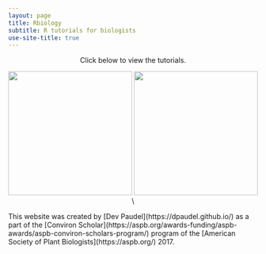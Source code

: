```yaml
---
layout: page
title: Rbiology
subtitle: R tutorials for biologists
use-site-title: true
---
```

<head>
  <!-- Global site tag (gtag.js) - Google Analytics -->
<script async src="https://www.googletagmanager.com/gtag/js?id=UA-38424446-2"></script>
<script>
  window.dataLayer = window.dataLayer || [];
  function gtag(){dataLayer.push(arguments);}
  gtag('js', new Date());

  gtag('config', 'UA-38424446-2');
</script>
</head>
<p style="text-align:center;">
Click below to view the tutorials.
</p>
<p style="text-align:center;">
<a href="rtutorials"><img src="https://rbiology.github.io/rbiologyimages/img1_statistics.PNG" align="bottom" width="250" ></a>
<a href="popgentutorials"><img src="https://rbiology.github.io/rbiologyimages/img2_popgen.PNG" align="bottom" width="250" ></a>\
</p>
This website was created by [Dev Paudel](https://dpaudel.github.io/) as a part of the [Conviron Scholar](https://aspb.org/awards-funding/aspb-awards/aspb-conviron-scholars-program/) program of the [American Society of Plant Biologists](https://aspb.org/) 2017.

